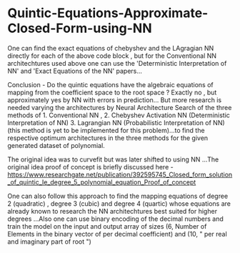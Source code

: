 # Quintic-Equations-Approximate-Closed-Form-using-NN

One can find the exact equations of chebyshev and the LAgragian NN directly for each of the above code block , 
but for the Conventional NN architechtures used above one can use the 'Deterministic Interpretation of NN' and 'Exact Equations of the NN' papers...

Conclusion - Do the quintic equations have the algebraic equations of mapping from the coefficient space to the root space ? Exactly no , but approximately yes by NN
with errors in prediction... But more research is needed varying the architectures by Neural Architecture Search of the three methods of 1. Conventional NN , 2. Chebyshev Activation NN (Deterministic Interpretation of NN)
3. Lagrangian NN (Probabilistic Interpretation of NN) (this method is yet to be implemented for this problem)...to find the respective optimum architectures in the three methods for the given generated dataset of polynomial.

The original idea was to curvefit but was later shifted to using NN ...The original idea proof of concept is briefly discussed here - https://www.researchgate.net/publication/392595745_Closed_form_solution_of_quintic_Ie_degree_5_polynomial_equation_Proof_of_concept

One can also follow this approach to find the mapping equations of degree 2 (quadratic) , degree 3 (cubic) and degree 4 (quartic) whose equations are
already known to research the NN architechtures best suited for higher degrees ...Also one can use binary encoding of the decimal numbers and train the model on the input and output array of sizes (6, Number of Elements in the binary vector of per decimal coefficient) and (10, " per real and imaginary part of root ")
